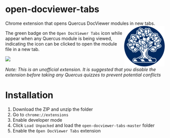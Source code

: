 # open-docviewer-tabs
Chrome extension that opens Quercus DocViewer modules in new tabs.
<img src=assets/icon.png align="right">

The green badge on the `Open DocViewer Tabs` icon while appear when any Quercus module is being viewed, indicating the icon can be clicked to open the module file in a new tab.

<img src=https://i.imgur.com/RANvgx4.png width=7%>

<i>Note: This is an unofficial extension. It is suggested that you disable the extension before taking any Quercus quizzes to prevent potential conflicts</i>

# Installation
1. Download the ZIP and unzip the folder
2. Go to `chrome://extensions`
3. Enable developer mode
4. Click `Load Unpacked` and load the `open-docviewer-tabs-master` folder
5. Enable the `Open DocViewer Tabs` extension
